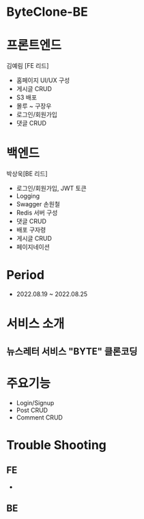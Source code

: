 # ByteClone-BE

# 프론트엔드
김예림 [FE 리드]
- 홈페이지 UI/UX 구성
- 게시글 CRUD
- S3 배포
- 몰루 ~
구장우
- 로그인/회원가입
- 댓글 CRUD

# 백엔드
박상욱[BE 리드]
- 로그인/회원가입, JWT 토큰
- Logging
- Swagger
손원철
- Redis 서버 구성
- 댓글 CRUD
- 배포
구자령
- 게시글 CRUD
- 페이지네이션

# Period
- 2022.08.19 ~ 2022.08.25

# 서비스 소개
## 뉴스레터 서비스 "BYTE" 클론코딩

# 주요기능
- Login/Signup
- Post CRUD
- Comment CRUD

# Trouble Shooting
## FE
- 

## BE
